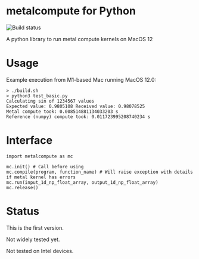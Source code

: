 # metalcompute for Python

![Build status](https://github.com/baldand/py-metal-compute/actions/workflows/test.yml/badge.svg?branch=main)

A python library to run metal compute kernels on MacOS 12

# Usage

Example execution from M1-based Mac running MacOS 12.0:

```
> ./build.sh
> python3 test_basic.py
Calculating sin of 1234567 values
Expected value: 0.9805108 Received value: 0.98078525
Metal compute took: 0.008514881134033203 s
Reference (numpy) compute took: 0.011723995208740234 s
```

# Interface

```
import metalcompute as mc

mc.init() # Call before using
mc.compile(program, function_name) # Will raise exception with details if metal kernel has errors
mc.run(input_1d_np_float_array, output_1d_np_float_array)
mc.release()
```

# Status

This is the first version. 

Not widely tested yet.

Not tested on Intel devices.

